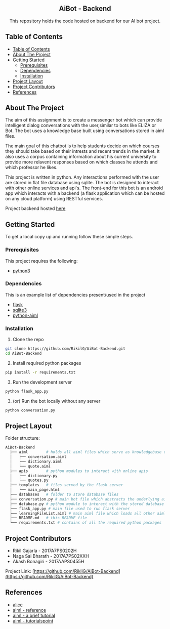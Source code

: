 <!--
*** To avoid retyping too much info. Do a search and replace for the following:
*** RikilG, AiBot-Backend, twitter_handle, email
-->

<!-- PROJECT LOGO -->
<br />
<p align="center">
  <!-- <a href="https://github.com/RikilG/AiBot-Backend">
    <img src="images/logo.png" alt="Logo" width="80" height="80">
  </a> -->

  <h2 align="center">AiBot - Backend</h2>

  <p align="center">
    This repository holds the code hosted on backend for our AI bot project. 
    <!-- <br />
    <br />
    <a href="https://github.com/RikilG/AiBot-Backend">View Demo</a> -->
  </p>
</p>


## Table of Contents

- [Table of Contents](#table-of-contents)
- [About The Project](#about-the-project)
- [Getting Started](#getting-started)
  - [Prerequisites](#prerequisites)
  - [Dependencies](#dependencies)
  - [Installation](#installation)
- [Project Layout](#project-layout)
- [Project Contributors](#project-contributors)
- [References](#references)


## About The Project

The aim of this assignment is to create a messenger bot which can provide intelligent dialog 
conversations with the user,similar to bots like ELIZA or Bot. The bot uses a knowledge base 
built using conversations stored in aiml files.

The main goal of this chatbot is to help students decide on which courses they should take based 
on their intrests and recent trends in the market. It also uses a corpus containing information 
about his current university to provide more relavent responses based on which classes he attends 
and which professor he likes.

This project is written in python. Any interactions performed with the user are stored in flat 
file database using sqlite. The bot is designed to interact with other online services and api's.
The front-end for this bot is an android app which interacts with a backend (a flask application which 
can be hosted on any cloud platform) using RESTful services.

<!-- If you have hosted your project (ex: Heroku) l -->
Project backend hosted [here](https://rikilg.pythonanywhere.com)


## Getting Started

To get a local copy up and running follow these simple steps.

### Prerequisites

This project requires the following:
 - [python3](https://www.python.org/)

### Dependencies

This is an example list of dependencies present/used in the project
 - [flask](https://palletsprojects.com/p/flask/)
 - [sqlite3](https://docs.python.org/3/library/sqlite3.html)
 - [python-aiml](https://pypi.org/project/python-aiml/)

### Installation
 
1. Clone the repo
```sh
git clone https://github.com/RikilG/AiBot-Backend.git
cd AiBot-Backend
```
2. Install required python packages
```sh
pip install -r requirements.txt
```
3. Run the development server
```sh
python flask_app.py
```
3. (or) Run the bot locally without any server
```sh
python conversation.py 
```


## Project Layout

Folder structure:
```sh
AiBot-Backend
  ├── aiml        # holds all aiml files which serve as knowledgebase of the bot
  │   ├── conversation.aiml
  │   ├── dictionary.aiml
  │   └── quote.aiml
  ├── apis        # python modules to interact with online apis
  │   ├── dictionary.py
  │   └── quotes.py
  ├── templates   # files served by the flask server 
  │   └── main_page.html
  ├── databases   # folder to store database files 
  ├── conversation.py # main bot file which abstracts the underlying aiml interaction
  ├── database.py # python module to interact with the stored database
  ├── flask_app.py # main file used to run flask server
  ├── learningFileList.aiml # main aiml file which loads all other aiml files
  ├── README.md   # this README file
  └── requirements.txt # contains of all the required python packages
```


## Project Contributors

 - Rikil Gajarla - 2017A7PS0202H
 - Naga Sai Bharath - 2017A7PS02XXH
 - Akash Bonagiri - 2017AAPS0455H

Project Link: [https://github.com/RikilG/AiBot-Backend](https://github.com/RikilG/AiBot-Backend)


## References

 - [alice](https://github.com/mz026/aiml-en-us-foundation-alice.v1-0)
 - [aiml - reference](http://callmom.pandorabots.com/static/reference/)
 - [aiml - a brief tutorial](https://arxiv.org/abs/1307.3091)
 - [aiml - tutorialspoint](https://www.tutorialspoint.com/aiml/aiml_introduction.htm)